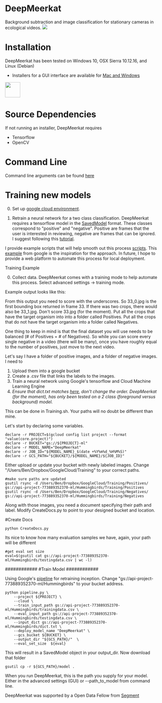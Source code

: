 # DeepMeerkat
Background subtraction and image classification for stationary cameras in ecological videos.
![](https://github.com/bw4sz/DeepMeerkat/blob/master/images/Hummingbird.png)

# Installation

DeepMeerkat has been tested on Windows 10, OSX Sierra 10.12.16, and Linux (Debian)

* Installers for a GUI interface are available for [Mac and Windows](benweinstein.weebly.com/deepmeerkat.html)
<img src="https://github.com/bw4sz/DeepMeerkat/blob/master/images/DeepMeerkatFrontScreen.png" style=" width:50px ; height:50px " />

# Source Dependencies

If not running an installer, DeepMeerkat requires

* Tensorflow
* OpenCV

# Command Line

Command line arguments can be found [here](https://github.com/bw4sz/DeepMeerkat/blob/master/DeepMeerkat/CommandArgs.py)

# Training new models

0. Set up [google cloud environment](https://cloud.google.com/ml-engine/docs/getting-started-training-prediction).

1. Retrain a neural network for a two class classification. DeepMeerkat requires a tensorflow model in the [SavedModel](https://github.com/tensorflow/tensorflow/blob/master/tensorflow/python/saved_model/README.md) format. These classes correspond to "positive" and "negative". Positive are frames that the user is interested in reviewing, negative are frames that can be ignored. I suggest following this [tutorial](https://cloud.google.com/blog/big-data/2016/12/how-to-classify-images-with-tensorflow-using-google-cloud-machine-learning-and-cloud-dataflow). 

I provide example scripts that will help smooth out this process [scripts](https://github.com/bw4sz/DeepMeerkat/blob/master/training/Classification/Training.sh). This [example](https://cloud.google.com/blog/big-data/2016/12/how-to-classify-images-with-tensorflow-using-google-cloud-machine-learning-and-cloud-dataflow) from google is the inspiration for the approach. In future, I hope to provide a web platform to automate this process for local deployment.

Training Example

0. Collect data. DeepMeerkat comes with a training mode to help automate this process. Select advanced settings -> training mode.

Example output looks like this:

From this output you need to score with the underscores. So 33_0.jpg is the first bounding box returned in frame 33. If there was two crops, there would also be 33_1.jpg. Don't score 33.jpg (for the moment). Put all the crops that have the target organism into into a folder called Positives. Put all the crops that do not have the target organism into a folder called Negatives. 

One thing to keep in mind is that the final dataset you will use needs to be balanced (# of Positives = # of Negatives). So while you can score every single negative in a video (there will be many), once you have roughly equal to the number of positives, just move to the next video.

Let's say I have a folder of positive images, and a folder of negative images. I need to 

1. Upload them into a google bucket
2. Create a .csv file that links the labels to the images.
3. Train a neural network using Google's tensorflow and Cloud Machine Learning Engine
4. *Ensure that dict.txt matches [here](https://github.com/bw4sz/DeepMeerkat/blob/master/training/Classification/dict.txt), don't change the order. DeepMeerkat (for the moment), has only been tested on a 2 class (foreground versus background) model.*

This can be done in Training.sh. Your paths will no doubt be different than mine.

Let's start by declaring some variables. 

```
declare -r PROJECT=$(gcloud config list project --format "value(core.project)")
declare -r BUCKET="gs://${PROJECT}-ml"
declare -r MODEL_NAME="DeepMeerkat"
declare -r JOB_ID="${MODEL_NAME}_$(date +%Y%m%d_%H%M%S)"
declare -r GCS_PATH="${BUCKET}/${MODEL_NAME}/${JOB_ID}"
```

Either upload or update your bucket with newly labeled images. Change "/Users/Ben/Dropbox/GoogleCloud/Training" to your correct paths.

```
#make sure paths are updated
gsutil rsync -d /Users/Ben/Dropbox/GoogleCloud/Training/Positives/ gs://api-project-773889352370-ml/Hummingbirds/Training/Positives
gsutil rsync -d /Users/Ben/Dropbox/GoogleCloud/Training/Negatives/ gs://api-project-773889352370-ml/Hummingbirds/Training/Negatives
```

Along with those images, you need a document specifying their path and label. Modify CreateDocs.py to point to your designed bucket and location.


#Create Docs
```
python CreateDocs.py
```

Its nice to know how many evaluation samples we have, again, your path will be different

```
#get eval set size
eval=$(gsutil cat gs://api-project-773889352370-ml/Hummingbirds/testingdata.csv | wc -l)
```

############
#Train Model
############

Using Google's [pipeline](https://cloud.google.com/blog/big-data/2016/12/how-to-classify-images-with-tensorflow-using-google-cloud-machine-learning-and-cloud-dataflow) for retraining inception. Change "gs://api-project-773889352370-ml/Hummingbirds" to your bucket address.

```
python pipeline.py \
    --project ${PROJECT} \
    --cloud \
    --train_input_path gs://api-project-773889352370-ml/Hummingbirds/trainingdata.csv \
    --eval_input_path gs://api-project-773889352370-ml/Hummingbirds/testingdata.csv \
    --input_dict gs://api-project-773889352370-ml/Hummingbirds/dict.txt \
    --deploy_model_name "DeepMeerkat" \
    --gcs_bucket ${BUCKET} \
    --output_dir "${GCS_PATH}/"  \
    --eval_set_size  ${eval} 
```

This will result in a SavedModel object in your output_dir. Now download that folder

```
gsutil cp -r ${GCS_PATH}/model .
```

When you run DeepMeerkat, this is the path you supply for your model. Either in the advanced settings (GUI) or --path_to_model from command line.

DeepMeerkat was supported by a Open Data Fellow from [Segment](https://open.segment.com/fellowship)
